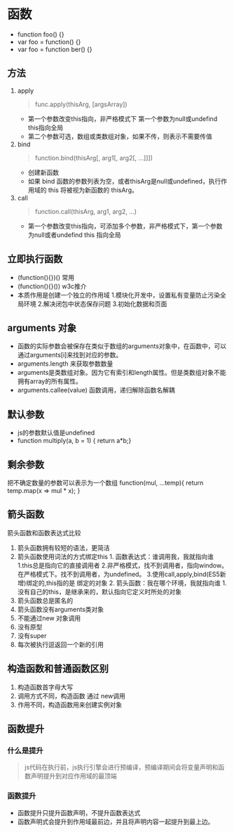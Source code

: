 # 函数
 - function foo() {}
 - var foo = function() {}
 - var foo = function ber() {}

## 方法
 1. apply 
    > func.apply(thisArg, [argsArray])
	- 第一个参数改变this指向，非严格模式下 第一个参数为null或undefind this指向全局
	- 第二个参数可选，数组或类数组对象，如果不传，则表示不需要传值
 2. bind
    > function.bind(thisArg[, arg1[, arg2[, ...]]])
	- 创建新函数
	- 如果 bind 函数的参数列表为空，或者thisArg是null或undefined，执行作用域的 this 将被视为新函数的 thisArg。
3. call
    > function.call(thisArg, arg1, arg2, ...)
	- 第一个参数改变this指向，可添加多个参数，非严格模式下，第一个参数为null或者undefind this 指向全局

## 立即执行函数
 - (function(){})()    常用
 - (function(){}())    w3c推介
 - 本质作用是创建一个独立的作用域
    1.模块化开发中，设置私有变量防止污染全局环境
    2.解决闭包中状态保存问题
    3.初始化数据和页面

## arguments 对象
 - 函数的实际参数会被保存在类似于数组的arguments对象中，在函数中，可以通过arguments[i]来找到对应的参数。
 - arguments.length 来获取参数数量
 - arguments是类数组对象。因为它有索引和length属性。但是类数组对象不能拥有array的所有属性。
 - <stronga>arguments.callee(value)</stronga> 函数调用，递归解除函数名解耦

## 默认参数
 - js的参数默认值是undefined
 - function multiply(a, b = 1) { return a*b;}

## 剩余参数
  把不确定数量的参数可以表示为一个数组
  function(mul, ...temp){ return temp.map(x => mul * x); }

## 箭头函数
 箭头函数和函数表达式比较
  1. 箭头函数拥有较短的语法，更简洁
  2. 箭头函数使用词法的方式绑定this
	1. 函数表达式：谁调用我，我就指向谁
		1.this总是指向它的直接调用者
		2.非严格模式，找不到调用者，指向window。在严格模式下。找不到调用者，为undefined。
		3.使用call,apply,bind(ES5新增)绑定的,this指的是 绑定的对象
	2. 箭头函数：我在哪个环境，我就指向谁
		1.没有自己的this，是继承来的，默认指向它定义时所处的对象
 3. 箭头函数总是匿名的
 4. 箭头函数没有arguments类对象
 5. 不能通过new 对象调用
 6. 没有原型
 7. 没有super
 8. 每次被执行逗返回一个新的引用
 
 ## 构造函数和普通函数区别
 1. 构造函数首字母大写
 2. 调用方式不同，构造函数 通过 new调用
 3. 作用不同，构造函数用来创建实例对象

 ## 函数提升
 ### 什么是提升
  > js代码在执行前，js执行引擎会进行预编译，预编译期间会将变量声明和函数声明提升到对应作用域的最顶端
 ### 函数提升
 - 函数提升只提升函数声明，不提升函数表达式
 - 函数声明式会提升到作用域最前边，并且将声明内容一起提升到最上边。






